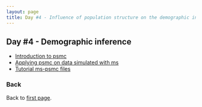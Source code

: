 ```yaml
---
layout: page
title: Day #4 - Influence of population structure on the demographic inference
---
```


## Day #4 - Demographic inference
<!--
* [SINS (Simulating Individuals in Space)](../assets/SINS_Presentation.pdf)
* [SINS Practicals](../assets/SINS_practicals.zip)  -->
* [Introduction to psmc](../assets/Introduction_PSMC.pdf)
* [Applying psmc on data simulated with ms](./ms-psmc_practical.md)
* [Tutorial ms-psmc files](../assets/PSMC_tutorial_files.zip)

### Back

Back to [first page](../index.md).
